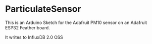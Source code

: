 # ParticulateSensor
This is an Arduino Sketch for the Adafruit PM10 sensor on an Adafruit ESP32 Feather board. 

It writes to InfluxDB 2.0 OSS